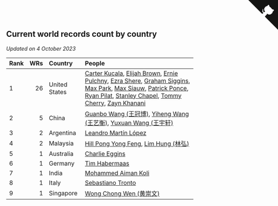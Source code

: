 ## Current world records count by country

*Updated on  4 October 2023*

| Rank | WRs | Country | People |
| :--- | ---: | :--- | :--- |
| 1 | 26 | United States | [Carter Kucala](https://www.worldcubeassociation.org/persons/2015KUCA01), [Elijah Brown](https://www.worldcubeassociation.org/persons/2015BROW03), [Ernie Pulchny](https://www.worldcubeassociation.org/persons/2010PULC01), [Ezra Shere](https://www.worldcubeassociation.org/persons/2019SHER10), [Graham Siggins](https://www.worldcubeassociation.org/persons/2016SIGG01), [Max Park](https://www.worldcubeassociation.org/persons/2012PARK03), [Max Siauw](https://www.worldcubeassociation.org/persons/2017SIAU02), [Patrick Ponce](https://www.worldcubeassociation.org/persons/2012PONC02), [Ryan Pilat](https://www.worldcubeassociation.org/persons/2016PILA03), [Stanley Chapel](https://www.worldcubeassociation.org/persons/2016CHAP04), [Tommy Cherry](https://www.worldcubeassociation.org/persons/2015CHER07), [Zayn Khanani](https://www.worldcubeassociation.org/persons/2018KHAN28) |
| 2 | 5 | China | [Guanbo Wang (王冠博)](https://www.worldcubeassociation.org/persons/2018WANG35), [Yiheng Wang (王艺衡)](https://www.worldcubeassociation.org/persons/2019WANY36), [Yuxuan Wang (王宇轩)](https://www.worldcubeassociation.org/persons/2009WANG13) |
| 3 | 2 | Argentina | [Leandro Martín López](https://www.worldcubeassociation.org/persons/2018LOPE22) |
| 4 | 2 | Malaysia | [Hill Pong Yong Feng](https://www.worldcubeassociation.org/persons/2017FENG10), [Lim Hung (林弘)](https://www.worldcubeassociation.org/persons/2016HUNG08) |
| 5 | 1 | Australia | [Charlie Eggins](https://www.worldcubeassociation.org/persons/2019EGGI02) |
| 6 | 1 | Germany | [Tim Habermaas](https://www.worldcubeassociation.org/persons/2007HABE01) |
| 7 | 1 | India | [Mohammed Aiman Koli](https://www.worldcubeassociation.org/persons/2017KOLI01) |
| 8 | 1 | Italy | [Sebastiano Tronto](https://www.worldcubeassociation.org/persons/2011TRON02) |
| 9 | 1 | Singapore | [Wong Chong Wen (黄崇文)](https://www.worldcubeassociation.org/persons/2014WENW01) |


<a href="https://github.com/JustinTimeCuber/wca_statistics" class="github-corner" aria-label="View source on Github"><svg width="80" height="80" viewBox="0 0 250 250" style="fill:#151513; color:#fff; position: absolute; top: 0; border: 0; right: 0;" aria-hidden="true"><path d="M0,0 L115,115 L130,115 L142,142 L250,250 L250,0 Z"></path><path d="M128.3,109.0 C113.8,99.7 119.0,89.6 119.0,89.6 C122.0,82.7 120.5,78.6 120.5,78.6 C119.2,72.0 123.4,76.3 123.4,76.3 C127.3,80.9 125.5,87.3 125.5,87.3 C122.9,97.6 130.6,101.9 134.4,103.2" fill="currentColor" style="transform-origin: 130px 106px;" class="octo-arm"></path><path d="M115.0,115.0 C114.9,115.1 118.7,116.5 119.8,115.4 L133.7,101.6 C136.9,99.2 139.9,98.4 142.2,98.6 C133.8,88.0 127.5,74.4 143.8,58.0 C148.5,53.4 154.0,51.2 159.7,51.0 C160.3,49.4 163.2,43.6 171.4,40.1 C171.4,40.1 176.1,42.5 178.8,56.2 C183.1,58.6 187.2,61.8 190.9,65.4 C194.5,69.0 197.7,73.2 200.1,77.6 C213.8,80.2 216.3,84.9 216.3,84.9 C212.7,93.1 206.9,96.0 205.4,96.6 C205.1,102.4 203.0,107.8 198.3,112.5 C181.9,128.9 168.3,122.5 157.7,114.1 C157.9,116.9 156.7,120.9 152.7,124.9 L141.0,136.5 C139.8,137.7 141.6,141.9 141.8,141.8 Z" fill="currentColor" class="octo-body"></path></svg></a><style>.github-corner:hover .octo-arm{animation:octocat-wave 560ms ease-in-out}@keyframes octocat-wave{0%,100%{transform:rotate(0)}20%,60%{transform:rotate(-25deg)}40%,80%{transform:rotate(10deg)}}@media (max-width:500px){.github-corner:hover .octo-arm{animation:none}.github-corner .octo-arm{animation:octocat-wave 560ms ease-in-out}}</style>
